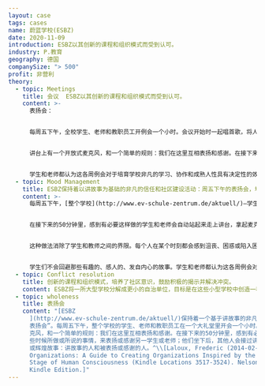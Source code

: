 ```yaml
---
layout: case
tags: cases
name: 蔚蓝学校(ESBZ)
date: 2020-11-09
introduction: ESBZ以其创新的课程和组织模式而受到认可。
industry: P.教育
geography: 德国
companySize: "> 500"
profit: 非营利
theory:
  - topic: Meetings
    title: 会议  ESBZ以其创新的课程和组织模式而受到认可。
    content: >-
      表扬会：


      每周五下午，全校学生、老师和教职员工开例会一个小时。会议开始时一起唱首歌，将人们带回社区感。剩下的会议时间是没有议程安排的。


      讲台上有一个开放式麦克风，和一个简单的规则：我们在这里互相表扬和感谢。在接下来的50分钟里，感到有必要这样做的学生和老师会自动站起来走上讲台，拿起麦克风，关于在本周早些时候所做或所说的事情，来表扬或感谢另一学生或老师；他们坐下后，其他人会接过讲台。麦克风前的每个人都分享一个小故事，这个小故事揭示了两个人的某些情况：讲故事的人和被表扬或感谢的人。


      学生和老师都认为这各周例会对于培育学校非凡的学习、协作和成熟人性具有决定性的效果。
  - topic: Mood Management
    title: ESBZ保持着以讲故事为基础的非凡的信任和社区建设活动：周五下午的表扬会，培养一种感恩情绪。
    content: >-
      每周五下午，[整个学校](http://www.ev-schule-zentrum.de/aktuell/)―学生、老师和教职员工在一个大礼堂里开会一个小时。他们先一起唱首歌。剩下的会议时间是没有议程的。讲台上有一个开放式麦克风，和一个简单的规则：我们在这里互相表扬和感谢。


      在接下来的50分钟里，感到有必要这样做的学生和老师会自动站起来走上讲台，拿起麦克风，关于在本周早些时候所做或所说的事情，来表扬或感谢另一学生或老师；他们坐下后，其他人会接过讲台。麦克风前的每个人都分享一个小故事，这个小故事揭示了两个人的某些情况：讲故事的人和被表扬或感谢的人。


      这种做法消除了学生和教师之间的界限。每个人在某个时刻都会感到沮丧、困惑或陷入困境，需要帮助，这是人类情绪状况的自然表达。每个人也都有天赋的同情心，能够找到方法来对别人提供支持、安慰和友谊。站出来公开表扬别人是需要勇气的，但在这个学校却成了惯例。


      学生们不会回避那些有趣的、感人的、发自内心的故事。学生和老师都认为这各周例会对于培育学校非凡的学习、协作和成熟人性具有决定性的效果。在麦克风前讲述的每一个善良、勇气、关怀或专业精神的故事，都是一根细线，编织成一幅丰富的感恩织锦，成为学校卓越学习文化的关键元素。现在，教职员工会议也开始采用同样的做法：总是从一轮表扬开场。
  - topic: Conflict resolution
    title: 创新的课程和组织模式，培养了社区意识，鼓励积极的揭示并解决冲突。
    content: ESBZ将一所大型学校分解成更小的自治单位，目标是在这些小型学校中创造一种社区意识。此外，所有教师和学生都接受[非暴力沟通](https://en.wikipedia.org/wiki/Nonviolent_Communication)培训，每个班级每周都会在固定的时间段开会，活用这些和其他解决冲突的技巧，讨论和处理小组中的紧张关系。会议由一名学生主持，他执行一些基本规则，以保证讨论的安全。
  - topic: wholeness
    title: 表扬会
    content: "[ESBZ
      ](http://www.ev-schule-zentrum.de/aktuell/)保持着一个基于讲故事的非凡时间，用来培育信任并建设社区感：“\
      表扬会”。每周五下午，整个学校的学生、老师和教职员工在一个大礼堂里开会一个小时。他们先一起唱首歌。剩下的会议时间是没有议程的。讲台上有一个开放式麦\
      克风，和一个简单的规则：我们在这里互相表扬和感谢。在接下来的50分钟里，感到有必要这样做的学生和老师会自动站起来走上讲台，拿起麦克风，关于在本周早\
      些时候所做或所说的事情，来表扬或感谢另一学生或老师；他们坐下后，其他人会接过讲台。麦克风前的每个人都分享一个小故事，这个小故事揭示了两个人的奋斗活\
      或辉煌故事：讲故事的人和被表扬或感谢的人。^\\[Laloux, Frederic (2014-02-09). Reinventing
      Organizations: A Guide to Creating Organizations Inspired by the Next
      Stage of Human Consciousness (Kindle Locations 3517-3524). Nelson Parker.
      Kindle Edition.]"
---
```

